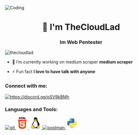 <img align="center" alt="Coding" width="1920" highat="500" src="https://skunkapetreestands.com/wp-content/uploads/2019/08/Dark-Woods-Banner.jpg">
<h1 align="center">👋 I'm TheCloudLad</h1>
<h3 align="center">Im Web Pentester</h3>

<p align="left"> <img src="https://komarev.com/ghpvc/?username=thecloudlad&label=Profile%20views&color=0e75b6&style=flat" alt="thecloudlad" /> </p>

- 🔭 I’m currently working on medium scraper **medium scraper**

- ⚡ Fun fact **I love to have talk with anyone**

<h3 align="left">Connect with me:</h3>
<p align="left">
<a href="https://discord.gg/https://discord.gg/pSV9kBMh" target="blank"><img align="center" src="https://raw.githubusercontent.com/rahuldkjain/github-profile-readme-generator/master/src/images/icons/Social/discord.svg" alt="https://discord.gg/pSV9kBMh" height="30" width="40" /></a>
</p>

<h3 align="left">Languages and Tools:</h3>
<p align="left"> <a href="https://git-scm.com/" target="_blank" rel="noreferrer"> <img src="https://www.vectorlogo.zone/logos/git-scm/git-scm-icon.svg" alt="git" width="40" height="40"/> </a> <a href="https://www.w3.org/html/" target="_blank" rel="noreferrer"> <img src="https://raw.githubusercontent.com/devicons/devicon/master/icons/html5/html5-original-wordmark.svg" alt="html5" width="40" height="40"/> </a> <a href="https://www.linux.org/" target="_blank" rel="noreferrer"> <img src="https://raw.githubusercontent.com/devicons/devicon/master/icons/linux/linux-original.svg" alt="linux" width="40" height="40"/> </a> <a href="https://postman.com" target="_blank" rel="noreferrer"> <img src="https://www.vectorlogo.zone/logos/getpostman/getpostman-icon.svg" alt="postman" width="40" height="40"/> </a> <a href="https://www.python.org" target="_blank" rel="noreferrer"> <img src="https://raw.githubusercontent.com/devicons/devicon/master/icons/python/python-original.svg" alt="python" width="40" height="40"/> 
